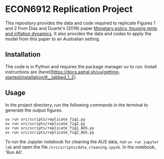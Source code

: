 # ECON6912 Replication Project
This repository provides the data and code required to replicate Figures 1 and 2 from Dias and Duarte's (2019) paper [Monetary policy, housing rents and inflation dynamics](https://onlinelibrary.wiley.com/doi/abs/10.1002/jae.2679). It also provides the data and codes to apply the model from this paper to an Australian setting.

## Installation
The code is in Python and requires the package manager uv to run. Install instructions are (here)[https://docs.astral.sh/uv/getting-started/installation/#__tabbed_1_2]. 


## Usage
In the project directory, run the following commands in the terminal to generate the output figures.

```console
uv run src/scripts/replicate_fig1.py 
uv run src/scripts/replicate_fig2.py 
uv run src/scripts/replicate_fig1_AUS.py 
uv run src/scripts/replicate_fig2_AUS.py 
``` 

To run the Jupyter notebook for cleaning the AUS data, run `uv run jupyter lab` and open the file `/src/scripts/data_cleaning.ipynb`. In the notebook, 'Run All'. 


